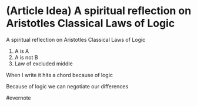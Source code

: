 # (Article Idea) A spiritual reflection on Aristotles Classical Laws of Logic

A spiritual reflection on Aristotles Classical Laws of Logic

1. A is A
2. A is not B
3. Law of excluded middle

When I write it hits a chord because of logic

Because of logic we can negotiate our differences

\#evernote

